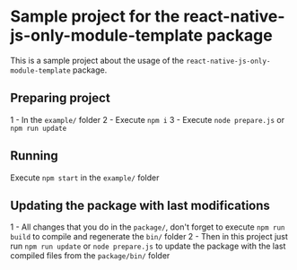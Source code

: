 # Sample project for the react-native-js-only-module-template package

This is a sample project about the usage of the `react-native-js-only-module-template` package.

## Preparing project

1 - In the `example/` folder
2 - Execute `npm i`
3 - Execute `node prepare.js` or `npm run update`

## Running

Execute `npm start` in the `example/` folder

## Updating the package with last modifications

1 - All changes that you do in the `package/`, don't forget to execute `npm run build` to compile and regenerate the `bin/` folder
2 - Then in this project just run `npm run update` or `node prepare.js` to update the package with the last compiled files from the `package/bin/` folder